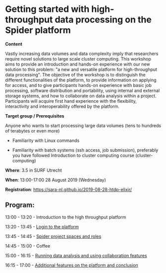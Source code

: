 # Getting started with high-throughput data processing on the Spider platform

**Content**

Vastly increasing data volumes and data complexity imply that researchers require novel solutions to large scale cluster
computing. This workshop aims to provide an introduction and hands-on experience with our new solution to this problem: 
"a new and versatile platform for high-throughput data processing". The objective of the workshop is to distinguish the 
different functionalities of the platform, to provide information on applying for access, and to give participants 
hands-on experience with basic job processing, software distribution and portability, using internal and external 
storage systems, and how to collaborate on data analysis within a project. Participants will acquire first hand experience
with the flexibility, interactivity and interoperability offered by the  platform.

**Target group / Prerequisites**

Anyone who wants to start processing large data volumes (tens to hundreds of terabytes or even more)

  - Familiarity with Linux commands
  
  - Familiarity with batch systems (ssh access, job submission), preferably you have followed Introduction to cluster computing course (cluster-computing)

**Where**: 3.5 in SURF Utrecht

**When**: 13:00-17:00 28 August 2019 (Wednesday)

**Registration**: https://sara-nl.github.io/2019-08-28-htdp-elixir/

**Program**:
--------
13:00 - 13:20 - Introduction to the high throughput platform

13:20 - 13:45 - [Login to the platform](https://github.com/sara-nl/spidercourse/blob/master/login-to-spider.md)

13:45 - 14:45 - [Spider project spaces and roles](https://github.com/sara-nl/spidercourse/blob/master/demo-spider-roles.md)

14:45 - 15:00 - Coffee

15:00 - 16:15 - [Running data analysis and using collaboration features](https://github.com/sara-nl/spidercourse/blob/master/extras/README.md)

16:15 - 17:00 - [Additional features on the platform and conclusion](https://github.com/sara-nl/spidercourse/blob/master/additional-features.md)
